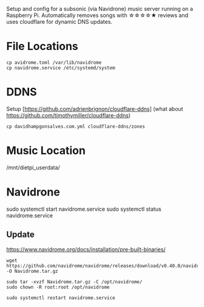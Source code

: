 Setup and config for a subsonic (via Navidrone) music server running on a Raspberry Pi. Automatically removes songs with ☆☆☆☆★ reviews and uses cloudflare for dynamic DNS updates.

# File Locations
```
cp avidrome.toml /var/lib/navidrome
cp navidrome.service /etc/systemd/system
```

# DDNS
Setup [https://github.com/adrienbrignon/cloudflare-ddns]
(what about https://github.com/timothymiller/cloudflare-ddns)
```
cp davidhampgonsalves.com.yml cloudflare-ddns/zones
```

# Music Location
/mnt/dietpi_userdata/

# Navidrone
sudo systemctl start navidrome.service
sudo systemctl status navidrome.service

## Update
https://www.navidrome.org/docs/installation/pre-built-binaries/

```
wget https://github.com/navidrome/navidrome/releases/download/v0.40.0/navidrome_0.40.0_Linux_armv7.tar.gz -O Navidrome.tar.gz

sudo tar -xvzf Navidrome.tar.gz -C /opt/navidrome/
sudo chown -R root:root /opt/navidrome

sudo systemctl restart navidrome.service
```
